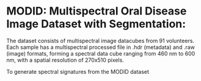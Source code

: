 #  MODID: Multispectral Oral Disease Image Dataset with Segmentation:
The dataset consists of multispectral image datacubes from 91 volunteers. Each sample has a multispectral processed file in .hdr (metadata) and .raw (image) formats, forming a spectral data cube ranging from 460 nm to 600 nm, with a spatial resolution of 270x510 pixels.

To generate spectral signatures from the MODID dataset
